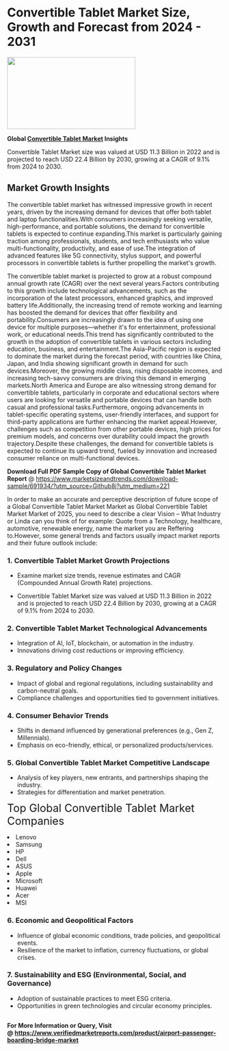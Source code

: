 <H1>Convertible Tablet Market Size, Growth and Forecast from 2024 - 2031</H1><img class="aligncenter size-medium wp-image-584254" src="https://thirdeyenews.in/wp-content/uploads/2024/09/Global-Market-Research-300x168.jpeg" alt="" width="300" height="168" /><p><strong>Global&nbsp;<a href="https://www.marketsizeandtrends.com/download-sample/691934/?utm_source=Github8j?utm_medium=221">Convertible Tablet Market</a> Insights</strong></p><p>Convertible Tablet Market size was valued at USD 11.3 Billion in 2022 and is projected to reach USD 22.4 Billion by 2030, growing at a CAGR of 9.1% from 2024 to 2030.</p><p><h2>Market Growth Insights</h2> <p>The convertible tablet market has witnessed impressive growth in recent years, driven by the increasing demand for devices that offer both tablet and laptop functionalities.With consumers increasingly seeking versatile, high-performance, and portable solutions, the demand for convertible tablets is expected to continue expanding.This market is particularly gaining traction among professionals, students, and tech enthusiasts who value multi-functionality, productivity, and ease of use.The integration of advanced features like 5G connectivity, stylus support, and powerful processors in convertible tablets is further propelling the market's growth.</p> <p>The convertible tablet market is projected to grow at a robust compound annual growth rate (CAGR) over the next several years.Factors contributing to this growth include technological advancements, such as the incorporation of the latest processors, enhanced graphics, and improved battery life.Additionally, the increasing trend of remote working and learning has boosted the demand for devices that offer flexibility and portability.Consumers are increasingly drawn to the idea of using one device for multiple purposes—whether it's for entertainment, professional work, or educational needs.This trend has significantly contributed to the growth in the adoption of convertible tablets in various sectors including education, business, and entertainment.The Asia-Pacific region is expected to dominate the market during the forecast period, with countries like China, Japan, and India showing significant growth in demand for such devices.Moreover, the growing middle class, rising disposable incomes, and increasing tech-savvy consumers are driving this demand in emerging markets.North America and Europe are also witnessing strong demand for convertible tablets, particularly in corporate and educational sectors where users are looking for versatile and portable devices that can handle both casual and professional tasks.Furthermore, ongoing advancements in tablet-specific operating systems, user-friendly interfaces, and support for third-party applications are further enhancing the market appeal.However, challenges such as competition from other portable devices, high prices for premium models, and concerns over durability could impact the growth trajectory.Despite these challenges, the demand for convertible tablets is expected to continue its upward trend, fueled by innovation and increased consumer reliance on multi-functional devices.</p> <p><span class=""><strong>Download Full PDF Sample Copy of Global Convertible Tablet Market Report</strong> @ <a href="https://www.marketsizeandtrends.com/download-sample/691934/?utm_source=Github8j?utm_medium=221" target="_blank">https://www.marketsizeandtrends.com/download-sample/691934/?utm_source=Github8j?utm_medium=221</a></span></p><p>In order to make an accurate and perceptive description of future scope of a Global&nbsp;Convertible Tablet Market Market as Global&nbsp;Convertible Tablet Market Market of 2025, you need to describe a clear Vision &ndash; What Industry or Linda can you think of for example: Quote from a Technology, healthcare, automotive, renewable energy, name the market you are Reffering to.However, some general trends and factors usually impact market reports and their future outlook include:</p><h3>1.&nbsp;<strong>Convertible Tablet Market Growth Projections</strong></h3><ul><li>Examine market size trends, revenue estimates and CAGR (Compounded Annual Growth Rate) projections.</li><li><p>Convertible Tablet Market size was valued at USD 11.3 Billion in 2022 and is projected to reach USD 22.4 Billion by 2030, growing at a CAGR of 9.1% from 2024 to 2030.</p></li></ul><h3>2.&nbsp;<strong>Convertible Tablet Market Technological Advancements</strong></h3><ul><li>Integration of AI, IoT, blockchain, or automation in the industry.</li><li>Innovations driving cost reductions or improving efficiency.</li></ul><h3>3.&nbsp;<strong>Regulatory and Policy Changes</strong></h3><ul><li>Impact of global and regional regulations, including sustainability and carbon-neutral goals.</li><li>Compliance challenges and opportunities tied to government initiatives.</li></ul><h3>4.&nbsp;<strong>Consumer Behavior Trends</strong></h3><ul><li>Shifts in demand influenced by generational preferences (e.g., Gen Z, Millennials).</li><li>Emphasis on eco-friendly, ethical, or personalized products/services.</li></ul><h3>5.&nbsp;<strong>Global Convertible Tablet Market Competitive Landscape</strong></h3><ul><li>Analysis of key players, new entrants, and partnerships shaping the industry.</li><li>Strategies for differentiation and market penetration.</li></ul><p data-pm-slice="1 1 []"><span style="color: inherit; font-family: inherit; font-size: 25px;">Top Global Convertible Tablet Market Companies</span></p><div class="" data-test-id=""><p><li>Lenovo</li><li> Samsung</li><li> HP</li><li> Dell</li><li> ASUS</li><li> Apple</li><li> Microsoft</li><li> Huawei</li><li> Acer</li><li> MSI</li></p></div><h3>6.&nbsp;<strong>Economic and Geopolitical Factors</strong></h3><ul><li>Influence of global economic conditions, trade policies, and geopolitical events.</li><li>Resilience of the market to inflation, currency fluctuations, or global crises.</li></ul><h3>7.&nbsp;<strong>Sustainability and ESG (Environmental, Social, and Governance)</strong></h3><ul><li>Adoption of sustainable practices to meet ESG criteria.</li><li>Opportunities in green technologies and circular economy principles.</li></ul><h2><strong style="font-size: 14px;">For More Information or Query, Visit @&nbsp;</strong><a style="background-color: #ffffff; font-size: 14px;" href="https://www.marketsizeandtrends.com/report/convertible-tablet-market/" target="_blank">https://www.verifiedmarketreports.com/product/airport-passenger-boarding-bridge-market</a></h2>